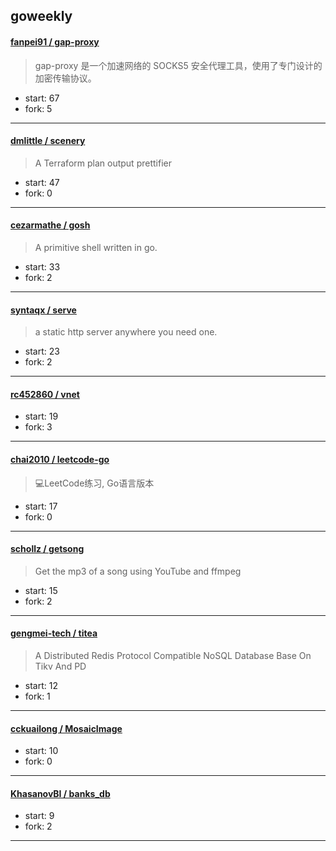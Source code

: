 ## goweekly

#### [fanpei91 / gap-proxy](https://github.com/fanpei91/gap-proxy)

>  gap-proxy 是一个加速网络的 SOCKS5 安全代理工具，使用了专门设计的加密传输协议。

+ start: 67
+ fork: 5

----


#### [dmlittle / scenery](https://github.com/dmlittle/scenery)

> A Terraform plan output prettifier

+ start: 47
+ fork: 0

----


#### [cezarmathe / gosh](https://github.com/cezarmathe/gosh)

> A primitive shell written in go.

+ start: 33
+ fork: 2

----


#### [syntaqx / serve](https://github.com/syntaqx/serve)

> a static http server anywhere you need one.

+ start: 23
+ fork: 2

----


#### [rc452860 / vnet](https://github.com/rc452860/vnet)

> 

+ start: 19
+ fork: 3

----


#### [chai2010 / leetcode-go](https://github.com/chai2010/leetcode-go)

> :computer:LeetCode练习, Go语言版本

+ start: 17
+ fork: 0

----


#### [schollz / getsong](https://github.com/schollz/getsong)

> Get the mp3 of a song using YouTube and ffmpeg

+ start: 15
+ fork: 2

----


#### [gengmei-tech / titea](https://github.com/gengmei-tech/titea)

> A Distributed Redis Protocol Compatible NoSQL Database Base On Tikv And PD

+ start: 12
+ fork: 1

----


#### [cckuailong / MosaicImage](https://github.com/cckuailong/MosaicImage)

> 

+ start: 10
+ fork: 0

----


#### [KhasanovBI / banks_db](https://github.com/KhasanovBI/banks_db)

> 

+ start: 9
+ fork: 2

----

